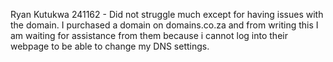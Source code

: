 Ryan Kutukwa 241162 - Did not struggle much except for having issues with the domain. I purchased a domain on domains.co.za and from writing this I am waiting for assistance from them because i cannot log into their webpage to be able to change my DNS settings.
